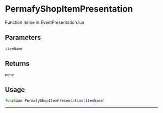 # PermafyShopItemPresentation
Function name in EventPresentation.lua
## Parameters
`itemName`
## Returns
`none`
## Usage
```lua
function PermafyShopItemPresentation(itemName)
```
---
